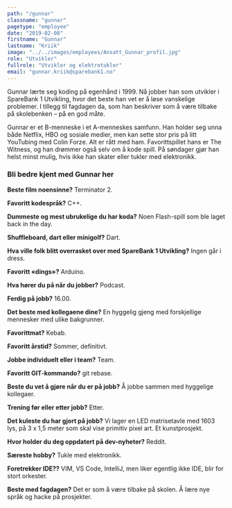 ```yaml
---
path: "/gunnar"
classname: "gunnar"
pagetype: "employee"
date: "2019-02-08"
firstname: "Gunnar"
lastname: "Kriik"
image: "../../images/employees/Ansatt_Gunnar_profil.jpg"
role: "Utvikler"
fullrole: "Utvikler og elektrotukler"
email: "gunnar.kriik@sparebank1.no"
---
```


Gunnar lærte seg koding på egenhånd i 1999. Nå jobber han som utvikler i SpareBank 1 Utvikling, hvor det beste han vet er å løse vanskelige problemer. I tillegg til fagdagen da, som han beskriver som å være tilbake på skolebenken – på en god måte.

Gunnar er et B-menneske i et A-menneskes samfunn. Han holder seg unna både Netflix, HBO og sosiale medier, men kan sette stor pris på litt YouTubing med Colin Forze. Alt er rått med ham. Favorittspillet hans er The Witness, og han drømmer også selv om å kode spill. På søndager gjør han helst minst mulig, hvis ikke han skater eller tukler med elektronikk.

### Bli bedre kjent med Gunnar her

<div class="info-content__questions">

**Beste film noensinne?**
Terminator 2.

**Favoritt kodespråk?**
C++.

**Dummeste og mest ubrukelige du har koda?**
Noen Flash-spill som ble laget back in the day. 

**Shuffleboard, dart eller minigolf?**
Dart.

**Hva ville folk blitt overrasket over med SpareBank 1 Utvikling?**
Ingen går i dress.

**Favoritt «dings»?**
Arduino.

**Hva hører du på når du jobber?**
Podcast.

**Ferdig på jobb?**
16.00.

**Det beste med kollegaene dine?**
En hyggelig gjeng med forskjellige mennesker med ulike bakgrunner. 

**Favorittmat?**
Kebab.

**Favoritt årstid?**
Sommer, definitivt.

**Jobbe individuelt eller i team?**
Team.

**Favoritt GIT-kommando?**
git rebase.

**Beste du vet å gjøre når du er på jobb?**
Å jobbe sammen med hyggelige kollegaer.

**Trening før eller etter jobb?**
Etter.

**Det kuleste du har gjort på jobb?**
Vi lager en LED matrisetavle med 1603 lys, på 3 x 1,5 meter som skal vise primitiv pixel art. Et kunstprosjekt.

**Hvor holder du deg oppdatert på dev-nyheter?**
Reddit.

**Særeste hobby?**
Tukle med elektronikk.

**Foretrekker IDE??**
VIM, VS Code, IntelliJ, men liker egentlig ikke IDE, blir for stort orkester.

**Beste med fagdagen?**
Det er som å være tilbake på skolen. Å lære nye språk og hacke på prosjekter.

</div>